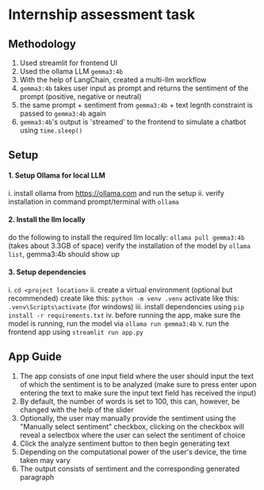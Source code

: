 # Internship assessment task

## Methodology
1. Used streamlit for frontend UI
2. Used the ollama LLM `gemma3:4b`
3. With the help of LangChain, created a multi-llm workflow
4. `gemma3:4b` takes user input as prompt and returns the sentiment of the prompt (positive, negative or neutral)
5. the same prompt + sentiment from `gemma3:4b` + text legnth constraint is passed to `gemma3:4b` again
6. `gemma3:4b`'s output is 'streamed' to the frontend to simulate a chatbot using `time.sleep()`

## Setup
#### 1. Setup Ollama for local LLM
i. install ollama from <https://ollama.com> and run the setup
ii. verify installation in command prompt/terminal with `ollama`
#### 2. Install the llm locally
do the following to install the required llm locally:
`ollama pull gemma3:4b` (takes about 3.3GB of space)
verify the installation of the model by `ollama list`, gemma3:4b should show up
#### 3. Setup dependencies
i. `cd <project location>`
ii. create a virtual environment (optional but recommended)
create like this: `python -m venv .venv`
activate like this: `.venv\Scripts\activate` (for windows)
iii. install dependencies using `pip install -r requirements.txt`
iv. before running the app, make sure the model is running, run the model via `ollama run gemma3:4b`
v. run the frontend app using `streamlit run app.py`

## App Guide
1. The app consists of one input field where the user should input the text of which the sentiment is to be analyzed (make sure to press enter upon entering the text to make sure the input text field has received the input)
2. By default, the number of words is set to 100, this can, however, be changed with the help of the slider
3. Optionally, the user may manually provide the sentiment using the "Manually select sentiment" checkbox, clicking on the checkbox will reveal a selectbox where the user can select the sentiment of choice
4. Click the analyze sentiment button to then begin generating text
5. Depending on the computational power of the user's device, the time taken may vary
6. The output consists of sentiment and the corresponding generated paragraph